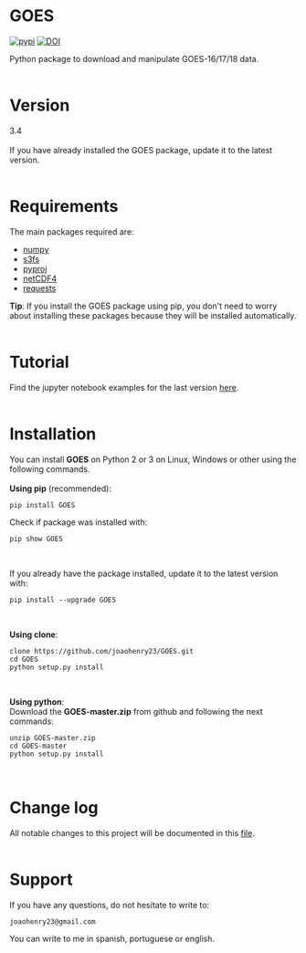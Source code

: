 # GOES
[![pypi](https://img.shields.io/badge/pypi-v3.4-brightgreen)](https://pypi.org/project/GOES/) [![DOI](https://zenodo.org/badge/213261768.svg)](https://zenodo.org/badge/latestdoi/213261768)

Python package to download and manipulate GOES-16/17/18 data.
<br><br>

# Version
3.4
<br><br>
If you have already installed the GOES package, update it to the latest version.
<br><br>

# Requirements
The main packages required are:
- [numpy](https://numpy.org/)
- [s3fs](https://s3fs.readthedocs.io/en/latest/install.html)
- [pyproj](https://github.com/pyproj4/pyproj)
- [netCDF4](http://unidata.github.io/netcdf4-python/)
- [requests](https://2.python-requests.org/en/master/)

**Tip**: If you install the GOES package using pip, you don't need to worry about installing these packages because they will be installed automatically.
<br><br>

# Tutorial
Find the jupyter notebook examples for the last version [here](https://github.com/joaohenry23/GOES/blob/master/examples/index.ipynb).
<br><br>

# Installation
You can install **GOES** on Python 2 or 3 on Linux, Windows or other using the following commands.
<br><br>
**Using pip** (recommended):
```
pip install GOES

```

Check if package was installed with:

```
pip show GOES
```
<br>

If you already have the package installed, update it to the latest version with:

```
pip install --upgrade GOES
```
<br>

**Using clone**:
```
clone https://github.com/joaohenry23/GOES.git
cd GOES
python setup.py install

```
<br>

**Using python**:\
Download the **GOES-master.zip** from github and following the next commands:
```
unzip GOES-master.zip
cd GOES-master
python setup.py install

```
<br>

# Change log
All notable changes to this project will be documented in this [file](https://github.com/joaohenry23/GOES/blob/master/CHANGELOG.md).
<br><br>

# Support
If you have any questions, do not hesitate to write to:
```
joaohenry23@gmail.com

```
You can write to me in spanish, portuguese or english.
<br><br>

